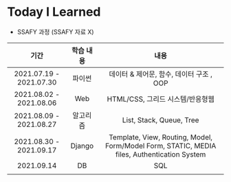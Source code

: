# Today I Learned



- SSAFY 과정  (SSAFY 자료 X)

|          기간           | 학습 내용 |                             내용                             |
| :---------------------: | :-------: | :----------------------------------------------------------: |
| 2021.07.19 - 2021.07.30 |  파이썬   |           데이터 & 제어문, 함수, 데이터 구조 , OOP           |
| 2021.08.02 - 2021.08.06 |    Web    |               HTML/CSS, 그리드 시스템/반응형웹               |
| 2021.08.09 - 2021.08.27 | 알고리즘  |                   List, Stack, Queue, Tree                   |
| 2021.08.30 - 2021.09.17 |  Django   | Template, View, Routing, Model, Form/Model Form, STATIC, MEDIA files, Authentication System |
|       2021.09.14        |    DB     |                             SQL                              |
|                         |           |                                                              |

